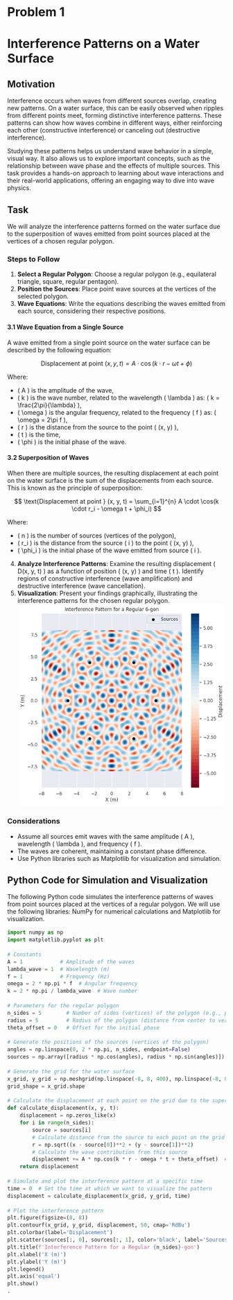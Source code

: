 # Problem 1
# Interference Patterns on a Water Surface

## Motivation

Interference occurs when waves from different sources overlap, creating new patterns. On a water surface, this can be easily observed when ripples from different points meet, forming distinctive interference patterns. These patterns can show how waves combine in different ways, either reinforcing each other (constructive interference) or canceling out (destructive interference).

Studying these patterns helps us understand wave behavior in a simple, visual way. It also allows us to explore important concepts, such as the relationship between wave phase and the effects of multiple sources. This task provides a hands-on approach to learning about wave interactions and their real-world applications, offering an engaging way to dive into wave physics.

## Task

We will analyze the interference patterns formed on the water surface due to the superposition of waves emitted from point sources placed at the vertices of a chosen regular polygon.

### Steps to Follow

1. **Select a Regular Polygon**: Choose a regular polygon (e.g., equilateral triangle, square, regular pentagon).
2. **Position the Sources**: Place point wave sources at the vertices of the selected polygon.
3. **Wave Equations**: Write the equations describing the waves emitted from each source, considering their respective positions.

#### 3.1 Wave Equation from a Single Source

A wave emitted from a single point source on the water surface can be described by the following equation:

$$
\text{Displacement at point } (x, y, t) = A \cdot \cos(k \cdot r - \omega t + \phi)
$$

Where:
- \( A \) is the amplitude of the wave,
- \( k \) is the wave number, related to the wavelength \( \lambda \) as: \( k = \frac{2\pi}{\lambda} \),
- \( \omega \) is the angular frequency, related to the frequency \( f \) as: \( \omega = 2\pi f \),
- \( r \) is the distance from the source to the point \( (x, y) \),
- \( t \) is the time,
- \( \phi \) is the initial phase of the wave.

#### 3.2 Superposition of Waves

When there are multiple sources, the resulting displacement at each point on the water surface is the sum of the displacements from each source. This is known as the principle of superposition:

$$
\text{Displacement at point } (x, y, t) = \sum_{i=1}^{n} A \cdot \cos(k \cdot r_i - \omega t + \phi_i)
$$

Where:
- \( n \) is the number of sources (vertices of the polygon),
- \( r_i \) is the distance from the source \( i \) to the point \( (x, y) \),
- \( \phi_i \) is the initial phase of the wave emitted from source \( i \).

4. **Analyze Interference Patterns**: Examine the resulting displacement \( D(x, y, t) \) as a function of position \( (x, y) \) and time \( t \). Identify regions of constructive interference (wave amplification) and destructive interference (wave cancellation).
5. **Visualization**: Present your findings graphically, illustrating the interference patterns for the chosen regular polygon.
![alt text](image.png)
### Considerations

- Assume all sources emit waves with the same amplitude \( A \), wavelength \( \lambda \), and frequency \( f \).
- The waves are coherent, maintaining a constant phase difference.
- Use Python libraries such as Matplotlib for visualization and simulation.

## Python Code for Simulation and Visualization

The following Python code simulates the interference patterns of waves from point sources placed at the vertices of a regular polygon. We will use the following libraries: NumPy for numerical calculations and Matplotlib for visualization.

```python
import numpy as np
import matplotlib.pyplot as plt

# Constants
A = 1            # Amplitude of the waves
lambda_wave = 1  # Wavelength (m)
f = 1            # Frequency (Hz)
omega = 2 * np.pi * f  # Angular frequency
k = 2 * np.pi / lambda_wave  # Wave number

# Parameters for the regular polygon
n_sides = 5        # Number of sides (vertices) of the polygon (e.g., pentagon)
radius = 5         # Radius of the polygon (distance from center to vertices)
theta_offset = 0   # Offset for the initial phase

# Generate the positions of the sources (vertices of the polygon)
angles = np.linspace(0, 2 * np.pi, n_sides, endpoint=False)
sources = np.array([radius * np.cos(angles), radius * np.sin(angles)]).T

# Generate the grid for the water surface
x_grid, y_grid = np.meshgrid(np.linspace(-8, 8, 400), np.linspace(-8, 8, 400))
grid_shape = x_grid.shape

# Calculate the displacement at each point on the grid due to the superposition of waves
def calculate_displacement(x, y, t):
    displacement = np.zeros_like(x)
    for i in range(n_sides):
        source = sources[i]
        # Calculate distance from the source to each point on the grid
        r = np.sqrt((x - source[0])**2 + (y - source[1])**2)
        # Calculate the wave contribution from this source
        displacement += A * np.cos(k * r - omega * t + theta_offset)  # Superposition of waves
    return displacement

# Simulate and plot the interference pattern at a specific time
time = 0  # Set the time at which we want to visualize the pattern
displacement = calculate_displacement(x_grid, y_grid, time)

# Plot the interference pattern
plt.figure(figsize=(8, 8))
plt.contourf(x_grid, y_grid, displacement, 50, cmap='RdBu')
plt.colorbar(label='Displacement')
plt.scatter(sources[:, 0], sources[:, 1], color='black', label='Sources', zorder=5)
plt.title(f'Interference Pattern for a Regular {n_sides}-gon')
plt.xlabel('X (m)')
plt.ylabel('Y (m)')
plt.legend()
plt.axis('equal')
plt.show()
.
